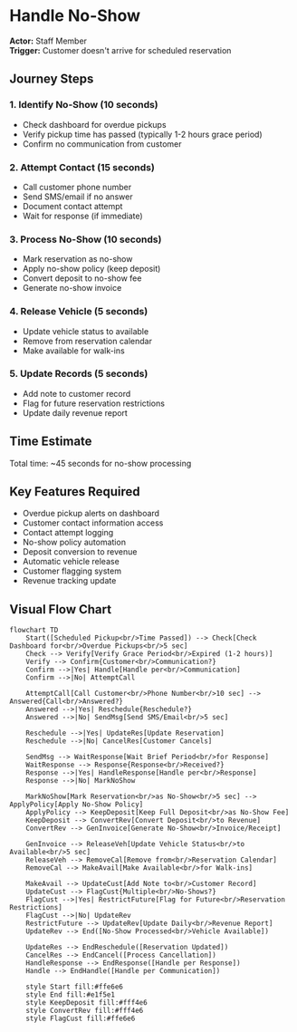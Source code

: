 # Handle No-Show

**Actor:** Staff Member  
**Trigger:** Customer doesn't arrive for scheduled reservation

## Journey Steps

### 1. Identify No-Show (10 seconds)

- Check dashboard for overdue pickups
- Verify pickup time has passed (typically 1-2 hours grace period)
- Confirm no communication from customer

### 2. Attempt Contact (15 seconds)

- Call customer phone number
- Send SMS/email if no answer
- Document contact attempt
- Wait for response (if immediate)

### 3. Process No-Show (10 seconds)

- Mark reservation as no-show
- Apply no-show policy (keep deposit)
- Convert deposit to no-show fee
- Generate no-show invoice

### 4. Release Vehicle (5 seconds)

- Update vehicle status to available
- Remove from reservation calendar
- Make available for walk-ins

### 5. Update Records (5 seconds)

- Add note to customer record
- Flag for future reservation restrictions
- Update daily revenue report

## Time Estimate

Total time: ~45 seconds for no-show processing

## Key Features Required

- Overdue pickup alerts on dashboard
- Customer contact information access
- Contact attempt logging
- No-show policy automation
- Deposit conversion to revenue
- Automatic vehicle release
- Customer flagging system
- Revenue tracking update

## Visual Flow Chart

```mermaid
flowchart TD
    Start([Scheduled Pickup<br/>Time Passed]) --> Check[Check Dashboard for<br/>Overdue Pickups<br/>5 sec]
    Check --> Verify[Verify Grace Period<br/>Expired (1-2 hours)]
    Verify --> Confirm{Customer<br/>Communication?}
    Confirm -->|Yes| Handle[Handle per<br/>Communication]
    Confirm -->|No| AttemptCall

    AttemptCall[Call Customer<br/>Phone Number<br/>10 sec] --> Answered{Call<br/>Answered?}
    Answered -->|Yes| Reschedule{Reschedule?}
    Answered -->|No| SendMsg[Send SMS/Email<br/>5 sec]

    Reschedule -->|Yes| UpdateRes[Update Reservation]
    Reschedule -->|No| CancelRes[Customer Cancels]

    SendMsg --> WaitResponse[Wait Brief Period<br/>for Response]
    WaitResponse --> Response{Response<br/>Received?}
    Response -->|Yes| HandleResponse[Handle per<br/>Response]
    Response -->|No| MarkNoShow

    MarkNoShow[Mark Reservation<br/>as No-Show<br/>5 sec] --> ApplyPolicy[Apply No-Show Policy]
    ApplyPolicy --> KeepDeposit[Keep Full Deposit<br/>as No-Show Fee]
    KeepDeposit --> ConvertRev[Convert Deposit<br/>to Revenue]
    ConvertRev --> GenInvoice[Generate No-Show<br/>Invoice/Receipt]

    GenInvoice --> ReleaseVeh[Update Vehicle Status<br/>to Available<br/>5 sec]
    ReleaseVeh --> RemoveCal[Remove from<br/>Reservation Calendar]
    RemoveCal --> MakeAvail[Make Available<br/>for Walk-ins]

    MakeAvail --> UpdateCust[Add Note to<br/>Customer Record]
    UpdateCust --> FlagCust{Multiple<br/>No-Shows?}
    FlagCust -->|Yes| RestrictFuture[Flag for Future<br/>Reservation Restrictions]
    FlagCust -->|No| UpdateRev
    RestrictFuture --> UpdateRev[Update Daily<br/>Revenue Report]
    UpdateRev --> End([No-Show Processed<br/>Vehicle Available])

    UpdateRes --> EndReschedule([Reservation Updated])
    CancelRes --> EndCancel([Process Cancellation])
    HandleResponse --> EndResponse([Handle per Response])
    Handle --> EndHandle([Handle per Communication])

    style Start fill:#ffe6e6
    style End fill:#e1f5e1
    style KeepDeposit fill:#fff4e6
    style ConvertRev fill:#fff4e6
    style FlagCust fill:#ffe6e6
```

